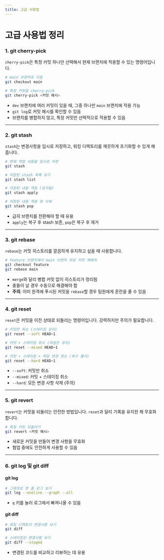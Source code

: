 ```yaml
---
title: 고급 사용법
---
```


# 고급 사용법 정리

### 1. git cherry-pick

`cherry-pick`은 특정 커밋 하나만 선택해서 현재 브랜치에 적용할 수 있는 명령어입니다.

```bash
# main 브랜치로 이동
git checkout main

# 특정 커밋을 cherry-pick
git cherry-pick <커밋 해시>
```

* `dev` 브랜치에 여러 커밋이 있을 때, 그중 하나만 `main` 브랜치에 적용 가능
* `git log`로 커밋 해시를 확인할 수 있음
* 브랜치를 병합하지 않고, 특정 커밋만 선택적으로 적용할 수 있음

---

### 2. git stash

`stash`는 변경사항을 임시로 저장하고, 워킹 디렉토리를 깨끗하게 초기화할 수 있게 해줍니다.

```bash
# 현재 작업 내용을 임시로 저장
git stash

# 저장된 stash 목록 보기
git stash list

# 저장된 내용 적용 (유지됨)
git stash apply

# 저장된 내용 적용 후 삭제
git stash pop
```

* 급히 브랜치를 전환해야 할 때 유용
* `apply`는 복구 후 stash 보존, `pop`은 복구 후 제거

---

### 3. git rebase

`rebase`는 커밋 히스토리를 깔끔하게 유지하고 싶을 때 사용합니다.

```bash
# feature 브랜치에서 main 브랜치 위로 커밋 재배치
git checkout feature
git rebase main
```

* `merge`와 달리 병합 커밋 없이 히스토리가 정리됨
* 충돌이 날 경우 수동으로 해결해야 함
* **주의**: 이미 원격에 푸시된 커밋을 `rebase`할 경우 팀원에게 혼란을 줄 수 있음

---

### 4. git reset

`reset`은 커밋을 이전 상태로 되돌리는 명령어입니다. 강력하지만 주의가 필요합니다.

```bash
# 커밋만 취소 (스테이징 유지)
git reset --soft HEAD~1

# 커밋 + 스테이징 취소 (파일은 유지)
git reset --mixed HEAD~1

# 커밋 + 스테이징 + 파일 변경 취소 (복구 불가)
git reset --hard HEAD~1
```

* `--soft`: 커밋만 취소
* `--mixed`: 커밋 + 스테이징 취소
* `--hard`: 모든 변경 사항 삭제 (주의)

---

### 5. git revert

`revert`는 커밋을 되돌리는 안전한 방법입니다. `reset`과 달리 기록을 유지한 채 무효화합니다.

```bash
# 특정 커밋 되돌리기
git revert <커밋 해시>
```

* 새로운 커밋을 만들어 변경 사항을 무효화
* 협업 중에도 안전하게 사용할 수 있음

---

### 6. git log 및 git diff

#### git log

```bash
# 그래프로 한 줄 로그 보기
git log --oneline --graph --all
```

* `q` 키를 눌러 로그에서 빠져나올 수 있음

#### git diff

```bash
# 워킹 디렉토리 변경사항 보기
git diff

# 스테이징된 변경사항 보기
git diff --staged
```

* 변경된 코드를 비교하고 리뷰하는 데 유용
